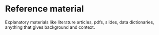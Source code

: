 Reference material
================

Explanatory materials like literature articles, pdfs, slides, data
dictionaries, anything that gives background and context.
